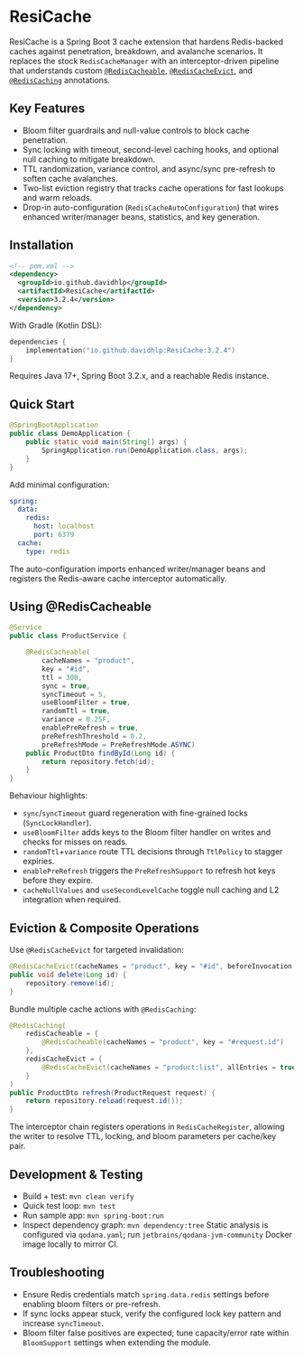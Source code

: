 # ResiCache

ResiCache is a Spring Boot 3 cache extension that hardens Redis-backed caches against penetration, breakdown, and avalanche scenarios. It replaces the stock `RedisCacheManager` with an interceptor-driven pipeline that understands custom [`@RedisCacheable`](src/main/java/com/david/spring/cache/redis/annotation/RedisCacheable.java), [`@RedisCacheEvict`](src/main/java/com/david/spring/cache/redis/annotation/RedisCacheEvict.java), and [`@RedisCaching`](src/main/java/com/david/spring/cache/redis/annotation/RedisCaching.java) annotations.

## Key Features
- Bloom filter guardrails and null-value controls to block cache penetration.
- Sync locking with timeout, second-level caching hooks, and optional null caching to mitigate breakdown.
- TTL randomization, variance control, and async/sync pre-refresh to soften cache avalanches.
- Two-list eviction registry that tracks cache operations for fast lookups and warm reloads.
- Drop-in auto-configuration (`RedisCacheAutoConfiguration`) that wires enhanced writer/manager beans, statistics, and key generation.

## Installation
```xml
<!-- pom.xml -->
<dependency>
  <groupId>io.github.davidhlp</groupId>
  <artifactId>ResiCache</artifactId>
  <version>3.2.4</version>
</dependency>
```
With Gradle (Kotlin DSL):
```kotlin
dependencies {
    implementation("io.github.davidhlp:ResiCache:3.2.4")
}
```
Requires Java 17+, Spring Boot 3.2.x, and a reachable Redis instance.

## Quick Start
```java
@SpringBootApplication
public class DemoApplication {
    public static void main(String[] args) {
        SpringApplication.run(DemoApplication.class, args);
    }
}
```
Add minimal configuration:
```yaml
spring:
  data:
    redis:
      host: localhost
      port: 6379
  cache:
    type: redis
```
The auto-configuration imports enhanced writer/manager beans and registers the Redis-aware cache interceptor automatically.

## Using @RedisCacheable
```java
@Service
public class ProductService {

    @RedisCacheable(
        cacheNames = "product",
        key = "#id",
        ttl = 300,
        sync = true,
        syncTimeout = 5,
        useBloomFilter = true,
        randomTtl = true,
        variance = 0.25F,
        enablePreRefresh = true,
        preRefreshThreshold = 0.2,
        preRefreshMode = PreRefreshMode.ASYNC)
    public ProductDto findById(Long id) {
        return repository.fetch(id);
    }
}
```
Behaviour highlights:
- `sync`/`syncTimeout` guard regeneration with fine-grained locks (`SyncLockHandler`).
- `useBloomFilter` adds keys to the Bloom filter handler on writes and checks for misses on reads.
- `randomTtl`+`variance` route TTL decisions through `TtlPolicy` to stagger expiries.
- `enablePreRefresh` triggers the `PreRefreshSupport` to refresh hot keys before they expire.
- `cacheNullValues` and `useSecondLevelCache` toggle null caching and L2 integration when required.

## Eviction & Composite Operations
Use `@RedisCacheEvict` for targeted invalidation:
```java
@RedisCacheEvict(cacheNames = "product", key = "#id", beforeInvocation = true)
public void delete(Long id) {
    repository.remove(id);
}
```
Bundle multiple cache actions with `@RedisCaching`:
```java
@RedisCaching(
    redisCacheable = {
        @RedisCacheable(cacheNames = "product", key = "#request.id")
    },
    redisCacheEvict = {
        @RedisCacheEvict(cacheNames = "product:list", allEntries = true)
    }
)
public ProductDto refresh(ProductRequest request) {
    return repository.reload(request.id());
}
```
The interceptor chain registers operations in `RedisCacheRegister`, allowing the writer to resolve TTL, locking, and bloom parameters per cache/key pair.

## Development & Testing
- Build + test: `mvn clean verify`
- Quick test loop: `mvn test`
- Run sample app: `mvn spring-boot:run`
- Inspect dependency graph: `mvn dependency:tree`
Static analysis is configured via `qodana.yaml`; run `jetbrains/qodana-jvm-community` Docker image locally to mirror CI.

## Troubleshooting
- Ensure Redis credentials match `spring.data.redis` settings before enabling bloom filters or pre-refresh.
- If sync locks appear stuck, verify the configured lock key pattern and increase `syncTimeout`.
- Bloom filter false positives are expected; tune capacity/error rate within `BloomSupport` settings when extending the module.

